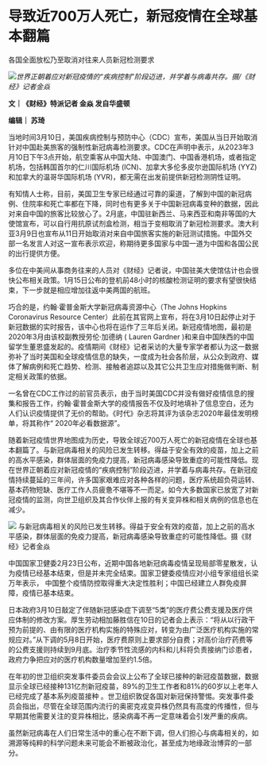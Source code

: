 # 导致近700万人死亡，新冠疫情在全球基本翻篇

各国全面放松乃至取消对往来人员新冠检测要求

![](https://inews.gtimg.com/newsapp_bt/0/15732182961/1000)_世界正朝着应对新冠疫情的“疾病控制”阶段迈进，并学着与病毒共存。摄/《财经》记者金焱_

**文｜《财经》特派记者 金焱 发自华盛顿**

**编辑｜ 苏琦**

当地时间3月10日，美国疾病控制与预防中心（CDC）宣布，美国从当日开始取消针对中国赴美旅客的强制性新冠病毒检测要求。CDC在声明中表示，从2023年3月10日下午3点开始，航空乘客从中国大陆、中国澳门、中国香港机场，或者指定机场，包括韩国首尔的仁川国际机场
(ICN)、加拿大多伦多皮尔逊国际机场 (YYZ)和加拿大的温哥华国际机场 (YVR)，都无需在出发前提供新冠检测阴性证明。

有知情人士称，目前，美国卫生专家已经通过可靠的渠道，了解到中国的新冠病例、住院率和死亡率都在下降，同时也有更多关于中国新冠病毒变种的数据，因此对来自中国的旅客比较放心了。2月底，中国驻新西兰、马来西亚和南非等国的大使馆宣布，可以自行用抗原试剂盒检测，相当于变相取消了新冠检测要求。澳大利亚3月9日也宣布从11日开始取消对来自中国旅客实施的新冠测试措施。中国外交部一名发言人对这一宣布表示欢迎，称期待更多国家与中国一道为中国和各国公民的出行提供方便。

多位在中美间从事商务往来的人员对《财经》记者说，中国驻美大使馆估计也会很快公布相关政策。1月15日公布的登机前48小时的核酸检测证明的要求有望很快结束，下一步就是相应增加往返中美两国的航班。

巧合的是，约翰·霍普金斯大学新冠病毒资源中心（The Johns Hopkins Coronavirus Resource
Center）此前在其官网上宣布，将在3月10日起停止对于新冠数据的实时报告，该中心也将在运作了三年后关闭。新冠疫情地图，最初是2020年3月由该校副教授劳伦·加德纳
( Lauren Gardner
)和来自中国陕西的中国留学生董恩盛发起的。疫情期间《财经》记者采访的大量专家学者都认为这一数据弥补了当时美国和全球疫情信息的缺失，一度成为社会各阶层，从公众到政府、媒体了解病例和死亡趋势、检测、接触者追踪以及其它公共卫生应对措施做判断、制定相关政策的依据。

一名曾在CDC工作过的前官员表示，由于当时美国CDC并没有做好疫情信息的搜集和报告工作，约翰·霍普金斯大学的疫情报告不仅及时地填补了信息空白，还为人们认识疫情提供了无价的帮助。《时代》杂志将其评为该杂志2020年最佳发明榜单，将其称作“
2020年必看数据源”。

随着新冠疫情世界地图成为历史，导致全球近700万人死亡的新冠疫情在全球也基本翻篇了。与新冠病毒相关的风险已发生转移。得益于安全有效的疫苗，加上之前的高水平感染，群体层面的免疫力提高，新冠病毒感染导致重症的可能性降低。现在世界正朝着应对新冠疫情的“疾病控制”阶段迈进，并学着与病毒共存。在新冠疫情持续蔓延的三年间，许多国家艰难应对各种各样的问题，医疗系统超负荷运转、基本药物短缺、医疗工作人员疲惫不堪等不一而足。如今大多数国家已放宽了对新冠疫情的监测，向世卫组织及其合作伙伴上报的有关变异株和相关病例的信息也在减少。

![](https://inews.gtimg.com/newsapp_bt/0/15732182965/1000)
与新冠病毒相关的风险已发生转移。得益于安全有效的疫苗，加上之前的高水平感染，群体层面的免疫力提高，新冠病毒感染导致重症的可能性降低。摄《财经》记者金焱

中国国家卫健委2月23日公布，近期中国各地新冠病毒疫情呈现局部零星散发，认为疫情已经基本结束，但是并未完全结束。国家卫健委疫情应对小组专家组组长梁万年表示，
中国整个疫情防控取得重大决定性胜利；中国已经建立人群免疫屏障，疫情已基本结束。

日本政府3月10日敲定了伴随新冠感染症下调至“5类”的医疗费公费支援及医疗供应体制的修改方案。厚生劳动相加藤胜信在10日的记者会上表示：“将从以行政干预为前提的、由有限的医疗机构实施的特殊应对，转变为由广泛医疗机构实施的常规应对。”从下调的5月8日开始，医疗费原则上要求部分自费；对高价治疗药费等的公费支援则持续到9月底。治疗季节性流感的内科和儿科将负责接纳门诊患者，政府力争把应对的医疗机构数量增加至约1.5倍。

在年初的世卫组织突发事件委员会会议上公布了全球已接种的新冠疫苗数据，数据显示全球已经接种131亿剂新冠疫苗，89%的卫生工作者和81%的60岁以上老年人已经完成了基本系列疫苗接种
。世卫组织敦促各国对新冠保持警惕。突发事件委员会指出，尽管在全球范围内流行的奥密克戎变异株仍然具有高度的传播性，但与早期其他需要关注的变异株相比，感染病毒不再一定意味着会引发严重的疾病。

虽然新冠病毒在人们日常生活中的重心在不断下调，但人们担心与病毒相关的，如溯源等纯粹的科学问题未来可能会不断被政治化，甚至成为地缘政治博弈的一部分。

